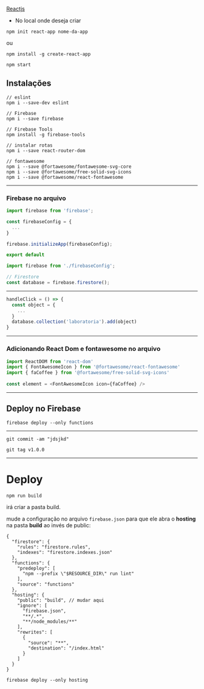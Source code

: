 [Reactjs](https://pt-br.reactjs.org/docs/create-a-new-react-app.html)

* No local onde deseja criar

```$
npm init react-app nome-da-app
```

ou

```$
npm install -g create-react-app
```

```$
npm start
```

## Instalações

```$
// eslint
npm i --save-dev eslint

// Firebase
npm i --save firebase

// Firebase Tools
npm install -g firebase-tools

// instalar rotas
npm i --save react-router-dom

// fontawesome
npm i --save @fortawesome/fontawesome-svg-core
npm i --save @fortawesome/free-solid-svg-icons
npm i --save @fortawesome/react-fontawesome
```

---
### Firebase no arquivo

```js
import firebase from 'firebase';

const firebaseConfig = {
  ...
}

firebase.initializeApp(firebaseConfig);

export default 

import firebase from './firebaseConfig';

// Firestore
const database = firebase.firestore();
```
---

```js
handleClick = () => {
  const object = {
    ...
  }
  database.collection('laboratoria').add(object)
}
```
---
### Adicionando React Dom e fontawesome no arquivo

```js
import ReactDOM from 'react-dom'
import { FontAwesomeIcon } from '@fortawesome/react-fontawesome'
import { faCoffee } from '@fortawesome/free-solid-svg-icons'
 
const element = <FontAwesomeIcon icon={faCoffee} />
```
---

## Deploy no Firebase
```$
firebase deploy --only functions
```
---

```
git commit -am "jdsjkd"
```

```
git tag v1.0.0
```
---

# Deploy

```
npm run build
```

irá criar a pasta build.

mude a configuração no arquivo `firebase.json` para que ele abra o **hosting** na pasta **build** ao invés de public:


```
{
  "firestore": {
    "rules": "firestore.rules",
    "indexes": "firestore.indexes.json"
  },
  "functions": {
    "predeploy": [
      "npm --prefix \"$RESOURCE_DIR\" run lint"
    ],
    "source": "functions"
  },
  "hosting": {
    "public": "build", // mudar aqui 
    "ignore": [
      "firebase.json",
      "**/.*",
      "**/node_modules/**"
    ],
    "rewrites": [
      {
        "source": "**",
        "destination": "/index.html"
      }
    ]
  }
}
```

```
firebase deploy --only hosting
```
